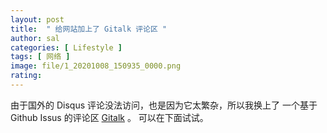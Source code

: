 ```yaml
---
layout: post
title:  " 给网站加上了 Gitalk 评论区 "
author: sal
categories: [ Lifestyle ]
tags: [ 网络 ]
image: file/1_20201008_150935_0000.png
rating: 
---
```

由于国外的 Disqus 评论没法访问，也是因为它太繁杂，所以我换上了 一个基于 Github Issus 的评论区 [Gitalk](https://github.com/gitalk/gitalk) 。
可以在下面试试。